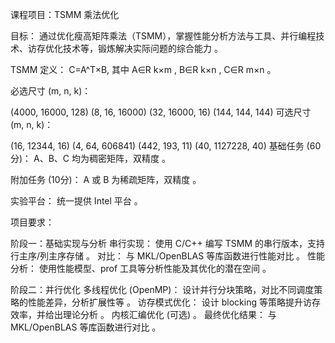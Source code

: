课程项目：TSMM 乘法优化

目标：
通过优化瘦高矩阵乘法（TSMM），掌握性能分析方法与工具、并行编程技术、访存优化技术等，锻炼解决实际问题的综合能力 。

TSMM 定义：
C=A^T×B, 其中 A∈R 
k×m
 , B∈R 
k×n
 , C∈R 
m×n
  。

必选尺寸 (m, n, k)：

(4000, 16000, 128) 
(8, 16, 16000) 
(32, 16000, 16) 
(144, 144, 144) 
可选尺寸 (m, n, k)：

(16, 12344, 16) 
(4, 64, 606841) 
(442, 193, 11) 
(40, 1127228, 40) 
基础任务 (60分)：
A、B、C 均为稠密矩阵，双精度 。

附加任务 (10分)：
A 或 B 为稀疏矩阵，双精度 。

实验平台：
统一提供 Intel 平台 。

项目要求：

阶段一：基础实现与分析 
串行实现： 使用 C/C++ 编写 TSMM 的串行版本，支持行主序/列主序存储 。
对比： 与 MKL/OpenBLAS 等库函数进行性能对比 。
性能分析： 使用性能模型、prof 工具等分析性能及其优化的潜在空间 。

阶段二：并行优化 
多线程优化 (OpenMP)： 设计并行分块策略，对比不同调度策略的性能差异，分析扩展性等 。
访存模式优化： 设计 blocking 等策略提升访存效率，并给出理论分析 。
内核汇编优化 (可选) 。
最终优化结果： 与 MKL/OpenBLAS 等库函数进行对比 。